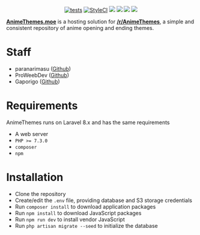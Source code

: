 <p align="center">
<a href="https://github.com/paranarimasu/AnimeThemes/actions"><img src="https://github.com/paranarimasu/AnimeThemes/workflows/tests/badge.svg?branch=wiki" alt="tests"></a>
<a href="https://github.styleci.io/repos/111264405?branch=wiki"><img src="https://github.styleci.io/repos/111264405/shield?branch=wiki" alt="StyleCI"></a>
<a href="https://discordapp.com/invite/m9zbVyQ"><img src="https://img.shields.io/discord/354388306580078594.svg?label=&logo=discord&logoColor=ffffff&color=7389D8&labelColor=6A7EC2"></a>
<a href="#"><img src="https://img.shields.io/github/languages/code-size/paranarimasu/AnimeThemes"></a>
<a href="https://github.com/paranarimasu/AnimeThemes/blob/wiki/LICENSE"><img src="https://img.shields.io/github/license/paranarimasu/AnimeThemes"></a>
<a href="https://reddit.com/r/AnimeThemes"><img src="https://img.shields.io/reddit/subreddit-subscribers/AnimeThemes?style=social"></a>
</p>

[**AnimeThemes.moe**](https://animethemes.moe/) is a hosting solution for [**/r/AnimeThemes**](https://www.reddit.com/r/AnimeThemes/), a simple and consistent repository of anime opening and ending themes.

# Staff

* paranarimasu ([Github](https://github.com/paranarimasu))
* ProWeebDev ([Github](https://github.com/ProWeebDev))
* Gaporigo ([Github](https://github.com/Gaporigo))

# Requirements

AnimeThemes runs on Laravel 8.x and has the same requirements

* A web server
* `PHP >= 7.3.0`
* `composer`
* `npm`

# Installation

* Clone the repository
* Create/edit the `.env` file, providing database and S3 storage credentials
* Run `composer install` to download application packages
* Run `npm install` to download JavaScript packages
* Run `npm run dev` to install vendor JavaScript
* Run `php artisan migrate --seed` to initialize the database
